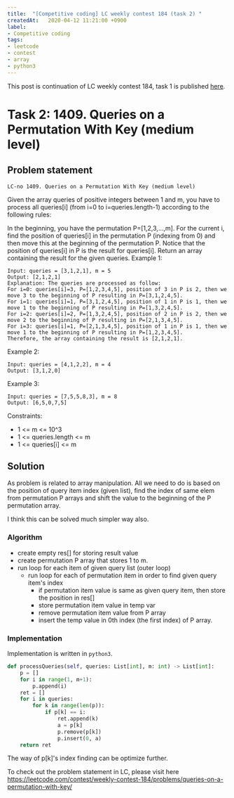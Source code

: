 ```yaml
---
title:  "[Competitive coding] LC weekly contest 184 (task 2) "
createdAt:   2020-04-12 11:21:00 +0900
label: 
- Competitive coding
tags:
- leetcode
- contest
- array
- python3
---
```


This post is continuation of LC weekly contest 184, task 1 is published [here]("../../lc-weekly-contest184-task1.md").

# Task 2: 1409. Queries on a Permutation With Key (medium level)

## Problem statement
`LC-no 1409. Queries on a Permutation With Key (medium level)`

Given the array queries of positive integers between 1 and m, you have to process all queries[i] (from i=0 to i=queries.length-1) according to the following rules:

In the beginning, you have the permutation P=[1,2,3,...,m].
For the current i, find the position of queries[i] in the permutation P (indexing from 0) and then move this at the beginning of the permutation P. Notice that the position of queries[i] in P is the result for queries[i].
Return an array containing the result for the given queries.
Example 1:
```
Input: queries = [3,1,2,1], m = 5
Output: [2,1,2,1] 
Explanation: The queries are processed as follow: 
For i=0: queries[i]=3, P=[1,2,3,4,5], position of 3 in P is 2, then we move 3 to the beginning of P resulting in P=[3,1,2,4,5]. 
For i=1: queries[i]=1, P=[3,1,2,4,5], position of 1 in P is 1, then we move 1 to the beginning of P resulting in P=[1,3,2,4,5]. 
For i=2: queries[i]=2, P=[1,3,2,4,5], position of 2 in P is 2, then we move 2 to the beginning of P resulting in P=[2,1,3,4,5]. 
For i=3: queries[i]=1, P=[2,1,3,4,5], position of 1 in P is 1, then we move 1 to the beginning of P resulting in P=[1,2,3,4,5]. 
Therefore, the array containing the result is [2,1,2,1].  
```
Example 2:
```
Input: queries = [4,1,2,2], m = 4
Output: [3,1,2,0]
```
Example 3:
```
Input: queries = [7,5,5,8,3], m = 8
Output: [6,5,0,7,5]
```

Constraints:
- 1 <= m <= 10^3
- 1 <= queries.length <= m
- 1 <= queries[i] <= m
  
## Solution

As problem is related to array manipulation. All we need to do is based on the position of query item index (given list), find the index of same elem from permutation P arrays and shift the value to the beginning of the P permutation array.

I think this can be solved much simpler way also.
### Algorithm
- create empty res[] for storing result value
- create permutation P array that stores 1 to m.
- run loop for each item of given query list (outer loop)
  - run loop for each of permutation item in order to find given query item's index
    - if permutation item value is same as given query item, then store the position in res[]
    - store permutation item value in temp var
    - remove permutation item value from P array
    - insert the temp value in 0th index (the first index) of P array.


### Implementation

Implementation is written in `python3`.

```py
def processQueries(self, queries: List[int], m: int) -> List[int]:
    p = []
    for i in range(1, m+1):
        p.append(i)
    ret = []
    for i in queries:
        for k in range(len(p)):
            if p[k] == i:
                ret.append(k)
                a = p[k]
                p.remove(p[k])
                p.insert(0, a)
    return ret

```

The way of p[k]'s index finding can be optimize further.


To check out the problem statement in LC, please visit here <https://leetcode.com/contest/weekly-contest-184/problems/queries-on-a-permutation-with-key/>